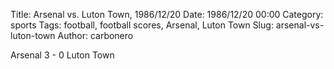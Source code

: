 Title: Arsenal vs. Luton Town, 1986/12/20
Date: 1986/12/20 00:00
Category: sports
Tags: football, football scores, Arsenal, Luton Town
Slug: arsenal-vs-luton-town
Author: carbonero


Arsenal 3 - 0 Luton Town

